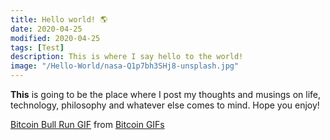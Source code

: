 ```yaml
---
title: Hello world! 🌎
date: 2020-04-25
modified: 2020-04-25
tags: [Test]
description: This is where I say hello to the world!
image: "/Hello-World/nasa-Q1p7bh3SHj8-unsplash.jpg"
---
```


**This** is going to be the place where I post my thoughts and musings on life, technology, philosophy and whatever else comes to mind. Hope you enjoy!


<div class="tenor-gif-embed" data-postid="14231613" data-share-method="host" data-width="100%" data-aspect-ratio="1.8666666666666667"><a href="https://tenor.com/view/bitcoin-bull-run-jurassic-smoke-gif-14231613">Bitcoin Bull Run GIF</a> from <a href="https://tenor.com/search/bitcoin-gifs">Bitcoin GIFs</a></div><script type="text/javascript" async src="https://tenor.com/embed.js"></script>